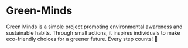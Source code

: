 # Green-Minds
Green Minds is a simple project promoting environmental awareness and sustainable habits. Through small actions, it inspires individuals to make eco-friendly choices for a greener future. Every step counts! 🌿
